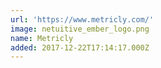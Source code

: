 ```yaml
---
url: 'https://www.metricly.com/'
image: netuitive_ember_logo.png
name: Metricly
added: 2017-12-22T17:14:17.000Z
---
```

